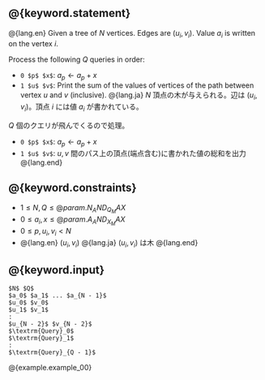 ## @{keyword.statement}

@{lang.en}
Given a tree of $N$ vertices. Edges are $(u_i, v_i)$. Value $a_i$ is written on the vertex $i$.

Process the following $Q$ queries in order:

- `0 $p$ $x$`: $a_p \gets a_p + x$
- `1 $u$ $v$`: Print the sum of the values of vertices of the path between vertex $u$ and $v$ (inclusive).
@{lang.ja}
$N$ 頂点の木が与えられる。辺は $(u_i, v_i)$。頂点 $i$ には値 $a_i$ が書かれている。

$Q$ 個のクエリが飛んでくるので処理。

- `0 $p$ $x$`: $a_p \gets a_p + x$
- `1 $u$ $v$`: $u, v$ 間のパス上の頂点(端点含む)に書かれた値の総和を出力
@{lang.end}

## @{keyword.constraints}

- $1 \leq N, Q \leq @{param.N_AND_Q_MAX}$
- $0 \leq a_i, x \leq @{param.A_AND_X_MAX}$
- $0 \leq p, u_i, v_i < N$
- @{lang.en} $(u_i, v_i)$ @{lang.ja} $(u_i, v_i)$ は木 @{lang.end}

## @{keyword.input}

~~~
$N$ $Q$
$a_0$ $a_1$ ... $a_{N - 1}$
$u_0$ $v_0$
$u_1$ $v_1$
:
$u_{N - 2}$ $v_{N - 2}$
$\textrm{Query}_0$
$\textrm{Query}_1$
:
$\textrm{Query}_{Q - 1}$
~~~

@{example.example_00}
